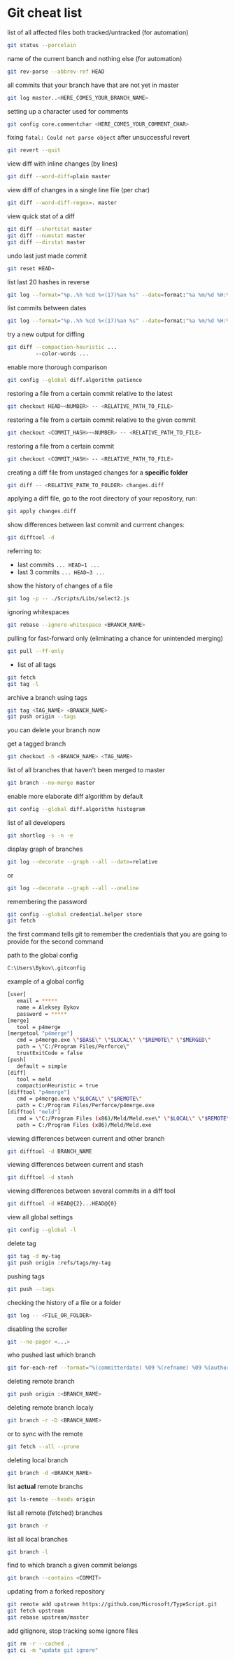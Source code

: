 # Git cheat list

list of all affected files both tracked/untracked (for automation)

```bash
git status --porcelain
```

name of the current banch and nothing else (for automation)

```bash
git rev-parse --abbrev-ref HEAD
```

all commits that your branch have that are not yet in master
  
```bash
git log master..<HERE_COMES_YOUR_BRANCH_NAME>
```

setting up a character used for comments

```bash
git config core.commentchar <HERE_COMES_YOUR_COMMENT_CHAR>
```

fixing `fatal: Could not parse object` after unsuccessful revert

```bash
git revert --quit
```

view diff with inline changes (by lines)

```bash
git diff --word-diff=plain master
```

view diff of changes in a single line file (per char)

```bash
git diff --word-diff-regex=. master
```

view quick stat of a diff

```bash
git diff --shortstat master
git diff --numstat master
git diff --dirstat master
```

undo last just made commit

```bash
git reset HEAD~
```

list last 20 hashes in reverse

```bash
git log --format="%p..%h %cd %<(17)%an %s" --date=format:"%a %m/%d %H:%M" --reverse -n 20
```

list commits between dates

```bash
git log --format="%p..%h %cd %<(17)%an %s" --date=format:"%a %m/%d %H:%M" --reverse --after=2016-11-09T00:00:00-05:00 --before=2016-11-10T00:00:00-05:00
```

try a new output for diffing

```bash
git diff --compaction-heuristic ...
         --color-words ...
```

enable more thorough comparison

```bash
git config --global diff.algorithm patience
```

restoring a file from a certain commit relative to the latest

```bash
git checkout HEAD~<NUMBER> -- <RELATIVE_PATH_TO_FILE>
```

restoring a file from a certain commit relative to the given commit

```bash
git checkout <COMMIT_HASH>~<NUMBER> -- <RELATIVE_PATH_TO_FILE>
```

restoring a file from a certain commit

```bash
git checkout <COMMIT_HASH> -- <RELATIVE_PATH_TO_FILE>
```

creating a diff file from unstaged changes for a **specific folder**

```bash
git diff -- <RELATIVE_PATH_TO_FOLDER> changes.diff
```

applying a diff file, go to the root directory of your repository, run:

```bash
git apply changes.diff
```

show differences between last commit and currrent changes:

```bash
git difftool -d
```

referring to:

- last commits `... HEAD~1 ...`
- last 3 commits `... HEAD~3 ...`

show the history of changes of a file

```bash
git log -p -- ./Scripts/Libs/select2.js
```

ignoring whitespaces

```bash
git rebase --ignore-whitespace <BRANCH_NAME>
```

pulling for fast-forward only (eliminating a chance for unintended merging)

```bash
git pull --ff-only
```

- list of all tags

```bash
git fetch
git tag -l
```

archive a branch using tags

```bash
git tag <TAG_NAME> <BRANCH_NAME>
git push origin --tags
```

   you can delete your branch now

get a tagged branch

```bash
git checkout -b <BRANCH_NAME> <TAG_NAME>
```

list of all branches that haven't been merged to master

```bash
git branch --no-merge master
```

enable more elaborate diff algorithm by default

```bash
git config --global diff.algorithm histogram
```

list of all developers

```bash
git shortlog -s -n -e
```

display graph of branches

```bash
git log --decorate --graph --all --date=relative
```

   or

```bash
git log --decorate --graph --all --oneline 
```

remembering the password

```bash
git config --global credential.helper store
git fetch
```

   the first command tells git to remember the credentials that you are going to provide for the second command

path to the global config  

```bash
C:\Users\Bykov\.gitconfig
```

example of a global config  

```bash
[user]
   email = *****
   name = Aleksey Bykov
   password = *****
[merge]
   tool = p4merge
[mergetool "p4merge"]
   cmd = p4merge.exe \"$BASE\" \"$LOCAL\" \"$REMOTE\" \"$MERGED\"
   path = \"C:/Program Files/Perforce\"
   trustExitCode = false
[push]
   default = simple
[diff]
   tool = meld
   compactionHeuristic = true
[difftool "p4merge"]
   cmd = p4merge.exe \"$LOCAL\" \"$REMOTE\"
   path = C:/Program Files/Perforce/p4merge.exe
[difftool "meld"]
   cmd = \"C:/Program Files (x86)/Meld/Meld.exe\" \"$LOCAL\" \"$REMOTE\"
   path = C:/Program Files (x86)/Meld/Meld.exe
```

viewing differences between current and other branch  

```bash
git difftool -d BRANCH_NAME
```

viewing differences between current and stash  

```bash
git difftool -d stash
```

viewing differences between several commits in a diff tool  

```bash
git difftool -d HEAD@{2}...HEAD@{0}
```

view all global settings  

```bash
git config --global -l
```

delete tag

```bash
git tag -d my-tag
git push origin :refs/tags/my-tag
```

pushing tags

```bash
git push --tags
```

checking the history of a file or a folder  

```bash
git log -- <FILE_OR_FOLDER>
```

disabling the scroller  

```bash
git --no-pager <...>
```

who pushed last which branch  

```bash
git for-each-ref --format="%(committerdate) %09 %(refname) %09 %(authorname)"
```

deleting remote branch  

```bash
git push origin :<BRANCH_NAME>
```

deleting remote branch localy  

```bash
git branch -r -D <BRANCH_NAME>
```

   or to sync with the remote

```bash
git fetch --all --prune
```

deleting local branch  

```bash
git branch -d <BRANCH_NAME>
```

list **actual** remote branchs

```bash
git ls-remote --heads origin
```

list all remote (fetched) branches

```bash
git branch -r
```

list all local branches

```bash
git branch -l
```

find to which branch a given commit belongs  

```bash
git branch --contains <COMMIT>
```

updating from a forked repository

```bash
git remote add upstream https://github.com/Microsoft/TypeScript.git
git fetch upstream
git rebase upstream/master
```

add gitignore, stop tracking some ignore files

```bash
git rm -r --cached .
git ci -m "update git ignore"
```
